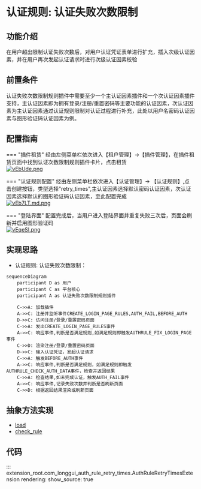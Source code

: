 # 认证规则: 认证失败次数限制
## 功能介绍

在用户超出限制认证失败次数后，对用户认证凭证表单进行扩充，插入次级认证因素，并在用户再次发起认证请求时进行次级认证因素校验

## 前置条件

认证失败次数限制规则插件中需要至少一个主认证因素插件和一个次认证因素插件支持，主认证因素即为拥有登录/注册/重置密码等主要功能的认证因素，次认证因素为主认证因素通过认证规则限制对认证过程进行补充，此处以用户名密码认证因素与图形验证码认证因素为例。

## 配置指南

=== "插件租赁"
    经由左侧菜单栏依次进入【租户管理】->【插件管理】，在插件租赁页面中找到认证次数限制规则插件卡片，点击租赁<br/>
    [![vEbUde.png](https://s1.ax1x.com/2022/08/02/vEbUde.png)](https://imgtu.com/i/vEbUde)

=== "认证规则配置"
    经由左侧菜单栏依次进入【认证管理】-> 【认证规则】,点击创建按钮，类型选择"retry_times",主认证因素选择默认密码认证因素，次认证因素选择默认的图形验证码认证因素，至此配置完成<br/>
    [![vEb7LT.md.png](https://s1.ax1x.com/2022/08/02/vEb7LT.md.png)](https://imgtu.com/i/vEb7LT)

=== "登陆界面"
    配置完成后，当用户进入登陆界面并重复失败三次后，页面会刷新并启用图形验证码<br/>
    [![vEqeSI.png](https://s1.ax1x.com/2022/08/02/vEqeSI.png)](https://imgtu.com/i/vEqeSI)

## 实现思路

* 认证规则: 认证失败次数限制：

```mermaid
sequenceDiagram
    participant D as 用户
    participant C as 平台核心
    participant A as 认证失败次数限制规则插件
    
    C->>A: 加载插件
    A->>C: 注册并监听事件CREATE_LOGIN_PAGE_RULES,AUTH_FAIL,BEFORE_AUTH
    D->>C: 访问注册/登录/重置密码页面
    C->>A: 发出CREATE_LOGIN_PAGE_RULES事件
    A->>C: 响应事件,判断是否满足规则,如满足规则即触发AUTHRULE_FIX_LOGIN_PAGE事件
    C->>D: 渲染注册/登录/重置密码页面
    D->>C: 输入认证凭证，发起认证请求
    C->>A: 触发BEFORE_AUTH事件
    A->>C: 响应事件,判断是否满足规则，如满足规则即触发AUTHRULE_CHECK_AUTH_DATA事件，检查并返回结果
    C->>A: 检查结果,如未完成认证，触发AUTH_FAIL事件
    A->>C: 响应事件,记录失败次数并判断是否刷新页面
    C->>D: 根据返回结果渲染或刷新页面

```

## 抽象方法实现

* [load](#extension_root.com_longgui_auth_rule_retry_times.AuthRuleRetryTimesExtension.load)
* [check_rule](#extension_root.com_longgui_auth_rule_retry_times.AuthRuleRetryTimesExtension.authenticate)

## 代码

::: extension_root.com_longgui_auth_rule_retry_times.AuthRuleRetryTimesExtension
    rendering:
        show_source: true

